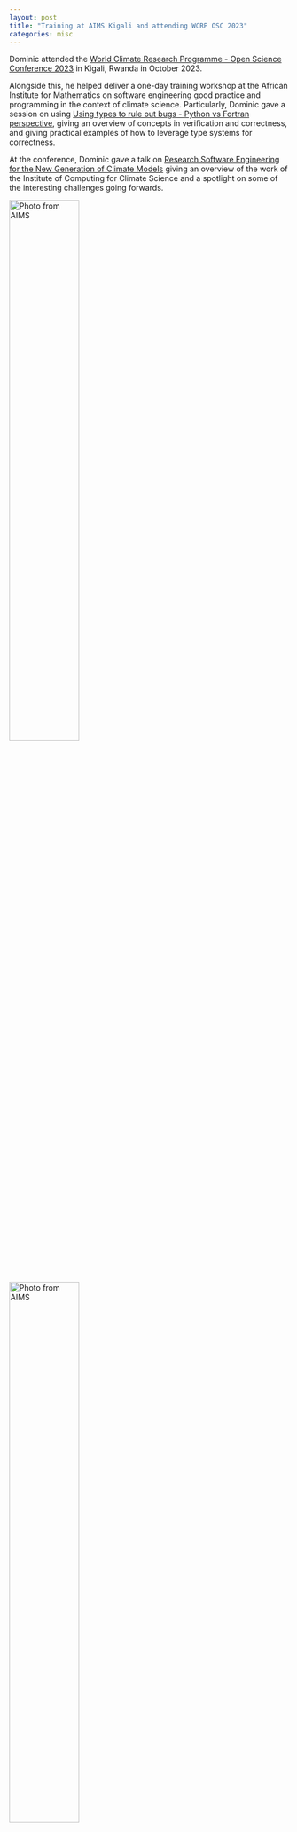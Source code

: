 ```yaml
---
layout: post
title: "Training at AIMS Kigali and attending WCRP OSC 2023"
categories: misc
---
```


Dominic attended the [World Climate Research Programme - Open Science Conference 2023](https://wcrp-osc2023.org/) in Kigali, Rwanda in October 2023.

Alongside this, he helped deliver a one-day training workshop at the African Institute for Mathematics on software engineering good practice and programming in the context of climate science. Particularly, Dominic gave a session on using [Using types to rule out bugs - Python vs Fortran perspective](https://drive.google.com/file/d/1tuXnrbbND_cHmE5xpgIJ6u--CUaCiX2J/view), giving an overview of concepts in verification and correctness, and giving practical examples of how to leverage type systems for correctness.

At the conference, Dominic gave a talk on [Research Software Engineering for the New Generation of Climate Models](https://drive.google.com/file/d/1ahKWPL3g9lRk4eh8wXzbi0_0DXKpPt9G/view?usp=sharing) giving an overview of the work of the Institute of Computing for Climate Science and a spotlight on some of
the interesting challenges going forwards.

<img alt='Photo from AIMS' src='https://dorchard.github.io/images/kigali/photo1.jpg' style='width:50%;margin: 0 auto;' /><br />
<img alt='Photo from AIMS' src='https://dorchard.github.io/images/kigali/photo2.jpg' style='width:50%;margin: 0 auto;' /><br />
<img alt='Photo from AIMS' src='https://dorchard.github.io/images/kigali/photo3.jpg' style='width:50%;margin: 0 auto;' /><br />
